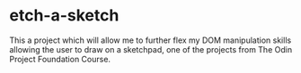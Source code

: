 # etch-a-sketch

This a project which will allow me to further flex my DOM manipulation skills allowing the user to draw on a sketchpad, one of the projects from The Odin Project Foundation Course.